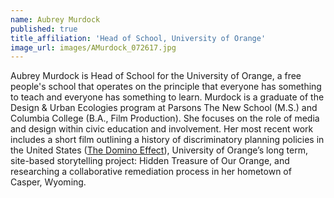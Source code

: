 ```yaml
---
name: Aubrey Murdock
published: true
title_affiliation: 'Head of School, University of Orange'
image_url: images/AMurdock_072617.jpg
---
```

Aubrey Murdock is Head of School for the University of Orange, a free people's school that operates on the principle that everyone has something to teach and everyone has something to learn. Murdock is a graduate of the Design & Urban Ecologies program at Parsons The New School (M.S.) and Columbia College (B.A., Film Production). She focuses on the role of media and design within civic education and involvement. Her most recent work includes a short film outlining a history of discriminatory planning policies in the United States ([The Domino Effect](https://vimeo.com/126115082)), University of Orange’s long term, site-based storytelling project: Hidden Treasure of Our Orange, and researching a collaborative remediation process in her hometown of Casper, Wyoming.
